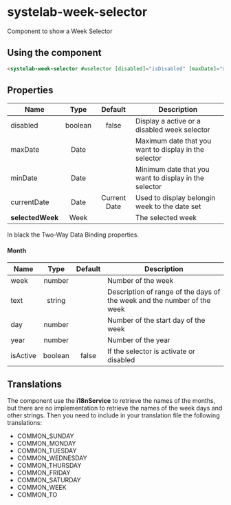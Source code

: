 # systelab-week-selector

Component to show a Week Selector

## Using the component

```html
<systelab-week-selector #wselector [disabled]="isDisabled" [maxDate]="maxDate" [minDate]="minDate" [currentDate]="currentDate" [(selectedWeek)]="selectedWeek"></systelab-week-selector>
```
## Properties

| Name | Type | Default | Description |
| ---- |:----:|:-------:| ----------- |
| disabled | boolean | false | Display a active or a disabled week selector |
| maxDate | Date | | Maximum date that you want to display in the selector |
| minDate | Date | | Minimum date that you want to display in the selector |
| currentDate | Date | Current Date | Used to display belongin week to the date set |
| **selectedWeek** | Week |  | The selected week |

In black the Two-Way Data Binding properties.

#### Month

| Name | Type | Default | Description |
| ---- |:----:|:-------:| ----------- |
| week | number |  | Number of the week |
| text | string | | Description of range of the days of the week and the number of the week |
| day | number | | Number of the start day of the week |
| year | number | | Number of the year |
| isActive | boolean | false | If the selector is activate or disabled |


## Translations

The component use the **i18nService** to retrieve the names of the months, but there are no implementation to retrieve the names of the week days and other strings.
Then you need to include in your translation file the following translations:

- COMMON_SUNDAY
- COMMON_MONDAY
- COMMON_TUESDAY
- COMMON_WEDNESDAY
- COMMON_THURSDAY
- COMMON_FRIDAY
- COMMON_SATURDAY
- COMMON_WEEK
- COMMON_TO
